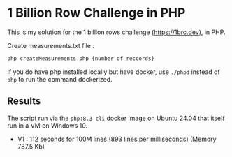 # 1 Billion Row Challenge in PHP

This is my solution for the 1 billion rows challenge (https://1brc.dev), in PHP.

Create measurements.txt file : 
```php
php createMeasurements.php {number of reccords}
```

If you do have php installed locally but have docker, use `./phpd` instead of `php` to run the command dockerized.

## Results

The script run via the `php:8.3-cli` docker image on Ubuntu 24.04 that itself run in a VM on Windows 10.

- V1 : 112 seconds for 100M lines (893 lines per milliseconds) (Memory 787.5 Kb)
